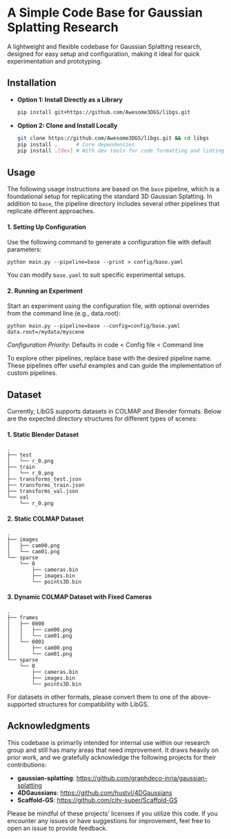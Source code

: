 # A Simple Code Base for Gaussian Splatting Research

A lightweight and flexible codebase for Gaussian Splatting research,
designed for easy setup and configuration, making it ideal for quick
experimentation and prototyping.

## Installation

- **Option 1: Install Directly as a Library**

  ```bash
  pip install git+https://github.com/Awesome3DGS/libgs.git
  ```

- **Option 2: Clone and Install Locally**

  ```bash
  git clone https://github.com/Awesome3DGS/libgs.git && cd libgs
  pip install .      # Core dependencies
  pip install .[dev] # With dev tools for code formatting and linting (optional)
  ```

## Usage

The following usage instructions are based on the `base` pipeline, which is a foundational setup for replicating the standard 3D Gaussian Splatting. In addition to `base`, the pipeline directory includes several other pipelines that replicate different approaches.

#### 1. Setting Up Configuration

Use the following command to generate a configuration file with default parameters:

```
python main.py --pipeline=base --print > config/base.yaml
```

You can modify `base.yaml` to suit specific experimental setups.

#### 2. Running an Experiment

Start an experiment using the configuration file, with optional overrides from the command line (e.g., data.root):

```
python main.py --pipeline=base --config=config/base.yaml data.root=/mydata/myscene
```

*Configuration Priority*: Defaults in code < Config file < Command line

To explore other pipelines, replace base with the desired pipeline name. These pipelines offer useful examples and can guide the implementation of custom pipelines.

## Dataset

Currently, LibGS supports datasets in COLMAP and Blender formats. Below are the expected directory structures for different types of scenes:

#### 1. Static Blender Dataset

  ```
  .
  ├── test
  │   └── r_0.png
  ├── train
  │   └── r_0.png
  ├── transforms_test.json
  ├── transforms_train.json
  ├── transforms_val.json
  └── val
      └── r_0.png
  ```

#### 2. Static COLMAP Dataset

  ```
  .
  ├── images
  │   ├── cam00.png
  │   └── cam01.png
  └── sparse
      └── 0
          ├── cameras.bin
          ├── images.bin
          └── points3D.bin
  ```

#### 3. Dynamic COLMAP Dataset with Fixed Cameras

  ```
  .
  ├── frames
  │   ├── 0000
  │   │   ├── cam00.png
  │   │   └── cam01.png
  │   └── 0001
  │       ├── cam00.png
  │       └── cam01.png
  └── sparse
      └── 0
          ├── cameras.bin
          ├── images.bin
          └── points3D.bin
  ```

For datasets in other formats, please convert them to one of the above-supported structures for compatibility with LibGS.

## Acknowledgments

This codebase is primarily intended for internal use within our research group and still has many areas that need improvement. It draws heavily on prior work, and we gratefully acknowledge the following projects for their contributions:

- **gaussian-splatting**: https://github.com/graphdeco-inria/gaussian-splatting
- **4DGaussians**: https://github.com/hustvl/4DGaussians
- **Scaffold-GS**: https://github.com/city-super/Scaffold-GS

Please be mindful of these projects’ licenses if you utilize this code. If you encounter any issues or have suggestions for improvement, feel free to open an issue to provide feedback.
